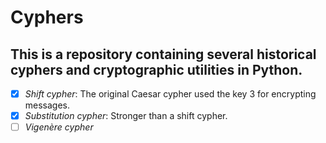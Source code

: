 # Cyphers
## This is a repository containing several historical cyphers and cryptographic utilities in Python. 

 - [x] *Shift cypher*: The original Caesar cypher used the key 3 for encrypting messages.
 - [x] *Substitution cypher*: Stronger than a shift cypher.
 - [ ] *Vigenère cypher*
